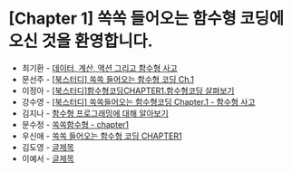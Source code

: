 # [Chapter 1] 쏙쏙 들어오는 함수형 코딩에 오신 것을 환영합니다.


- 최기환 - [데이터, 계산, 액션 그리고 함수형 사고](https://circular-error-a3d.notion.site/79404674bf77480b9e687a0065002768?pvs=4)
- 문선주 - [[북스터디] 쏙쏙 들어오는 함수형 코딩 Ch.1](https://moonsun-blog.vercel.app/function-1)
- 이정아 - [[북스터디]함수형코딩CHAPTER1.함수형코딩 살펴보기](https://sulfuric-banjo-5a8.notion.site/Chapter1-6073ebb3b316406b90f6b5b44a0af19b?pvs=4)
- 강수영 - [[북스터디] 쏙쏙들어오는 함수형코딩 Chapter.1 - 함수형 사고](https://velog.io/@sooyoung15928/%EB%B6%81%EC%8A%A4%ED%84%B0%EB%94%94-%EC%8F%99%EC%8F%99%EB%93%A4%EC%96%B4%EC%98%A4%EB%8A%94-%ED%95%A8%EC%88%98%ED%98%95%EC%BD%94%EB%94%A9-Chapter.1-%ED%95%A8%EC%88%98%ED%98%95-%EC%82%AC%EA%B3%A0)
- 김지나 - [함수형 프로그래밍에 대해 알아보기](https://ripe-curio-e9a.notion.site/chap1-c9762a711f7844a1a70909af1d5472f6?pvs=4)
- 문수정 - [쏙쏙함수형 - chapter1](https://velog.io/@coffeeeee/chapter12)
- 우신애 - [쏙쏙 들어오는 함수형 코딩 CHAPTER1](https://velog.io/@wooshinae/%EC%8F%99%EC%8F%99-%EB%93%A4%EC%96%B4%EC%98%A4%EB%8A%94-%ED%95%A8%EC%88%98%ED%98%95%EC%BD%94%EB%94%A9-CHAPTER1)
- 김도영 - [글제목](링크)
- 이예서 - [글제목](링크)